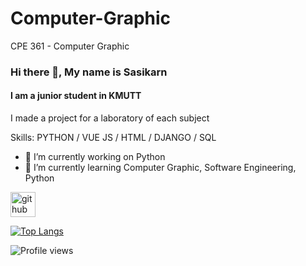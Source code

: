 # Computer-Graphic
CPE 361 - Computer Graphic
### Hi there 👋, My name is Sasikarn
#### I am a junior student in KMUTT
I made a project for a laboratory of each subject

Skills: PYTHON / VUE JS / HTML / DJANGO / SQL 

- 🔭 I’m currently working on Python 
- 🌱 I’m currently learning Computer Graphic, Software Engineering, Python 


[<img src='https://cdn.jsdelivr.net/npm/simple-icons@3.0.1/icons/github.svg' alt='github' height='40'>](https://github.com/massjj)  

[![Top Langs](https://github-readme-stats.vercel.app/api/top-langs/?username=massjj)](https://github.com/anuraghazra/github-readme-stats)

![Profile views](https://gpvc.arturio.dev/massjj)  
